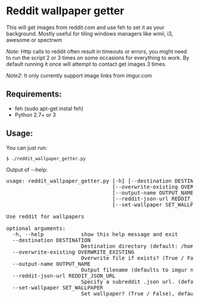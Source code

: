 # Reddit wallpaper getter

This will get images from reddit.com and use feh to set it as your background. Mostly useful for tiling windows managers like wmii, i3, awesome or spectrwm

*Note*: Http calls to reddit often result in timeouts or errors, you might need to run the script 2 or 3 times on some occasions for everything to work. By default running it once will attempt to contact get images 3 times.

*Note2*: It only currently support image links from imgur.com

## Requirements:

* feh (sudo apt-get instal feh)
* Python 2.7+ or 3

## Usage:

You can just run:

    $ ./reddit_wallpaper_getter.py

Output of --help:

<pre>
usage: reddit_wallpaper_getter.py [-h] [--destination DESTINATION]
                                  [--overwrite-existing OVERWRITE_EXISTING]
                                  [--output-name OUTPUT_NAME]
                                  [--reddit-json-url REDDIT_JSON_URL]
                                  [--set-wallpaper SET_WALLPAPER]

Use reddit for wallpapers

optional arguments:
  -h, --help            show this help message and exit
  --destination DESTINATION
                        Destination directory (default: /home/b/.r_wallpapers)
  --overwrite-existing OVERWRITE_EXISTING
                        Overwrite file if exists? (True / False), default is False
  --output-name OUTPUT_NAME
                        Output filename (defaults to imgur name)
  --reddit-json-url REDDIT_JSON_URL
                        Specify a subreddit .json url. (default http://www.reddit.com/r/wallpapers/top.json?sort=top&t=day)
  --set-wallpaper SET_WALLPAPER
                        Set wallpaper? (True / False), default is True
</pre>